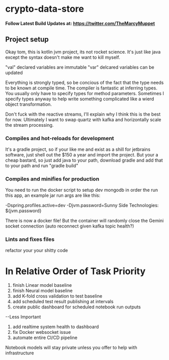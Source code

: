 # crypto-data-store


#### Follow Latest Build Updates at: https://twitter.com/TheMarcyMuppet 

## Project setup
Okay tom, this is kotlin jvm project, its not rocket science.  It's just like java except the syntax doesn't make me want to kill myself.  

"val" declared variables are immutable
"var" delcared variables can be updated

Everything is strongly typed, so be concious of the fact that the type needs to be known at compile time.  The compiler is fantastic at inferring types.  You usually only have to specify types for method parameters.  Sometimes I specify types anyway to help write something complicated like a wierd object transformation.  

Don't fuck with the reactive streams, I'll explain why I think this is the best for now.  Ultimately I want to swap quartz with kafka and horizontally scale the stream processing.   


### Compiles and hot-reloads for development

It's a gradle project, so if your like me and exist as a shill for jetbrains software, just shell out the $150 a year and import the project.
But your a cheap bastard, so just add java to your path, download gradle and add that to your path and run "gradle build" 

### Compiles and minifies for production

You need to run the docker script to setup dev mongodb in order the run this app, an example jar run args are like this:

-Dspring.profiles.active=dev
-Djvm.password=Sunny Side Technologies: ${jvm.password}

There is now a docker file! But the container will randomly close the Gemini socket connection (auto reconnect given kafka topic health?)

### Lints and fixes files

refactor your your shitty code

In Relative Order of Task Priority
===================================
1. finish Linear model baseline
2. finish Neural model baseline
3. add K-fold cross validation to test baseline
4. add scheduled test result publishing at intervals
5. create public dashboard for scheduled notebook run outputs

--Less Important
1. add realtime system health to dashboard
2. fix Docker websocket issue
3. automate entire CI/CD pipeline 

Notebook models will stay private unless you offer to help with infrastructure
